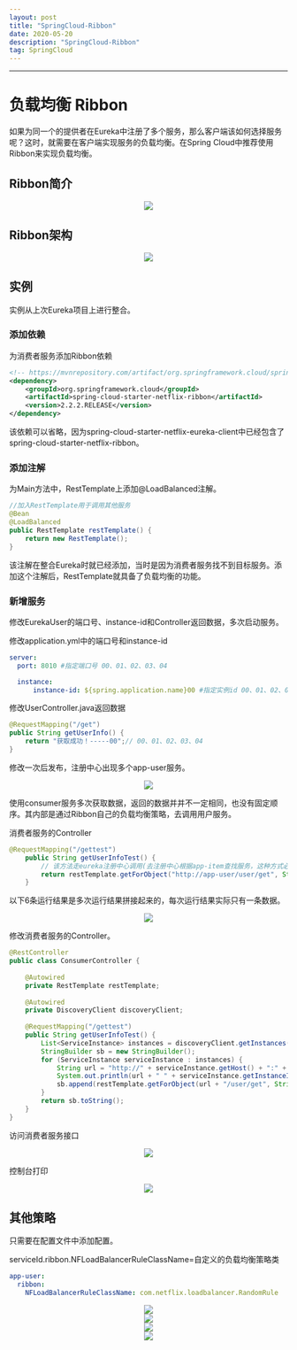 ```yaml
---
layout: post
title: "SpringCloud-Ribbon"
date: 2020-05-20 
description: "SpringCloud-Ribbon"
tag: SpringCloud 
---
```


------

# 负载均衡 Ribbon

​		如果为同一个的提供者在Eureka中注册了多个服务，那么客户端该如何选择服务呢？这时，就需要在客户端实现服务的负载均衡。在Spring Cloud中推荐使用Ribbon来实现负载均衡。

## Ribbon简介

<div align="center">
	<img src="/images/posts/SpringCloud-Ribbon/Ribbon简介.png" />  
</div> 

## Ribbon架构

<div align="center">
	<img src="/images/posts/SpringCloud-Ribbon/Ribbon架构.png" />  
</div> 

## 实例

实例从上次Eureka项目上进行整合。

### 添加依赖

为消费者服务添加Ribbon依赖

```xml
<!-- https://mvnrepository.com/artifact/org.springframework.cloud/spring-cloud-starter-netflix-ribbon -->
<dependency>
    <groupId>org.springframework.cloud</groupId>
    <artifactId>spring-cloud-starter-netflix-ribbon</artifactId>
    <version>2.2.2.RELEASE</version>
</dependency>
```

​		该依赖可以省略，因为spring-cloud-starter-netflix-eureka-client中已经包含了spring-cloud-starter-netflix-ribbon。

### 添加注解

为Main方法中，RestTemplate上添加@LoadBalanced注解。

```java
//加入RestTemplate用于调用其他服务
@Bean
@LoadBalanced
public RestTemplate restTemplate() {
    return new RestTemplate();
}
```

该注解在整合Eureka时就已经添加，当时是因为消费者服务找不到目标服务。添加这个注解后，RestTemplate就具备了负载均衡的功能。

### 新增服务

修改EurekaUser的端口号、instance-id和Controller返回数据，多次启动服务。

修改application.yml中的端口号和instance-id

```yaml
server:
  port: 8010 #指定端口号 00、01、02、03、04

  instance:
      instance-id: ${spring.application.name}00 #指定实例id 00、01、02、03、04
```

修改UserController.java返回数据

```java
@RequestMapping("/get")
public String getUserInfo() {
    return "获取成功！-----00";// 00、01、02、03、04
}
```

修改一次后发布，注册中心出现多个app-user服务。

<div align="center">
	<img src="/images/posts/SpringCloud-Ribbon/多个app-user.png" />  
</div> 

使用consumer服务多次获取数据，返回的数据并并不一定相同，也没有固定顺序。其内部是通过Ribbon自己的负载均衡策略，去调用用户服务。

消费者服务的Controller

```java
@RequestMapping("/gettest")
	public String getUserInfoTest() {
		// 该方法走eureka注册中心调用(去注册中心根据app-item查找服务，这种方式必须先开启负载均衡在Main方法中RestTemplate上加注解@LoadBalanced)
		return restTemplate.getForObject("http://app-user/user/get", String.class);
	}
```

以下6条运行结果是多次运行结果拼接起来的，每次运行结果实际只有一条数据。

<div align="center">
	<img src="/images/posts/SpringCloud-Ribbon/consumer获取数据.png" />  
</div> 

修改消费者服务的Controller。

```java
@RestController
public class ConsumerController {
	
	@Autowired
	private RestTemplate restTemplate;
	
	@Autowired
    private DiscoveryClient discoveryClient;
	
	@RequestMapping("/gettest")
	public String getUserInfoTest() {
		List<ServiceInstance> instances = discoveryClient.getInstances("app-user");
		StringBuilder sb = new StringBuilder();
		for (ServiceInstance serviceInstance : instances) {
			String url = "http://" + serviceInstance.getHost() + ":" + serviceInstance.getPort();
			System.out.println(url + " " + serviceInstance.getInstanceId());
			sb.append(restTemplate.getForObject(url + "/user/get", String.class) + "\n");
		}
		return sb.toString();
	}
}
```

访问消费者服务接口

<div align="center">
	<img src="/images/posts/SpringCloud-Ribbon/获取所有app-user.png" />  
</div> 

控制台打印

<div align="center">
	<img src="/images/posts/SpringCloud-Ribbon/获取所有app-user控制台打印.png" />  
</div> 

## 其他策略

只需要在配置文件中添加配置。

serviceId.ribbon.NFLoadBalancerRuleClassName=自定义的负载均衡策略类

```yaml
app-user:
  ribbon:
    NFLoadBalancerRuleClassName: com.netflix.loadbalancer.RandomRule
```

<div align="center">
	<img src="/images/posts/SpringCloud-Ribbon/AbstractLoadBalancerRule.png" />  
</div> 

<div align="center">
	<img src="/images/posts/SpringCloud-Ribbon/RandomRule.png" />  
</div> 

<div align="center">
	<img src="/images/posts/SpringCloud-Ribbon/RetryRule.png" />  
</div> 

<div align="center">
	<img src="/images/posts/SpringCloud-Ribbon/RoundRobinRule.png" />  
</div> 


